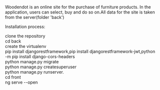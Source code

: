 Woodendot is an online site for the purchase of furniture products. In the application, users can select, buy and do so on.All data for the site is taken from the server(folder 'back')

Installation process:

clone the repository                                                                    
cd back                                                                                                   
create the virtualenv                                                                                                         
pip install djangorestframework,pip install djangorestframework-jwt,python -m pip install django-cors-headers                                           
python manage.py migrate                                                                                              
python manage.py createsuperuser                                                                
python manage.py runserver.                                                                                                                       
cd front                                                                                                                                          
ng serve --open
